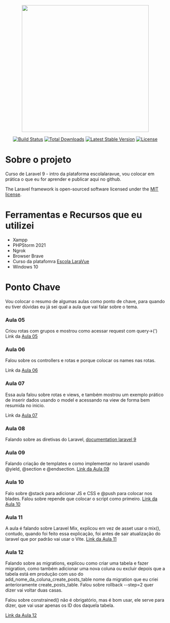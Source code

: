 <p align="center"><a href="https://laravel.com" target="_blank"><img src="https://raw.githubusercontent.com/laravel/art/master/logo-lockup/5%20SVG/2%20CMYK/1%20Full%20Color/laravel-logolockup-cmyk-red.svg" width="400"></a></p>

<p align="center">
<a href="https://travis-ci.org/laravel/framework"><img src="https://travis-ci.org/laravel/framework.svg" alt="Build Status"></a>
<a href="https://packagist.org/packages/laravel/framework"><img src="https://img.shields.io/packagist/dt/laravel/framework" alt="Total Downloads"></a>
<a href="https://packagist.org/packages/laravel/framework"><img src="https://img.shields.io/packagist/v/laravel/framework" alt="Latest Stable Version"></a>
<a href="https://packagist.org/packages/laravel/framework"><img src="https://img.shields.io/packagist/l/laravel/framework" alt="License"></a>
</p>


# Sobre o projeto
 Curso de Laravel 9 - intro da plataforma escolalaravue, vou colocar em prática o que eu for aprender e publicar aqui no github. 


The Laravel framework is open-sourced software licensed under the [MIT license](https://opensource.org/licenses/MIT).


# Ferramentas e Recursos que eu utilizei

 - Xampp
 - PHPStorm 2021
 - Ngrok
 - Browser Brave
 - Curso da platafomra [Escola LaraVue](https://escola.laravue.com.br/)
 - Windows 10

# Ponto Chave
Vou colocar o resumo de algumas aulas como ponto de chave, para quando eu tiver dúvidas
eu já sei qual a aula que vai falar sobre o tema.


### Aula 05
Criou rotas com grupos  e mostrou como acessar request com query->(')
Link da [Aula 05](https://www.youtube.com/watch?v=cAyzFcB_8Jw&list=PLcoYAcR89n-reidRFA3XCIvQPeKFt4dQU&index=5)


### Aula 06
Falou sobre os controllers e rotas e porque colocar os names nas rotas.

Link da [Aula 06](https://www.youtube.com/watch?v=isChgZfN27k&list=PLcoYAcR89n-reidRFA3XCIvQPeKFt4dQU&index=6)

### Aula 07
Essa aula falou sobre rotas e views, e também mostrou um exemplo prático de inserir dados
usando o model e acessando na view de forma bem resumida no inicio.

Link da [Aula 07](https://www.youtube.com/watch?v=Dpgv2RylSB4&list=PLcoYAcR89n-reidRFA3XCIvQPeKFt4dQU&index=7)

### Aula 08

Falando sobre as diretivas do Laravel, [documentation laravel 9](https://laravel.com/docs/9.x/blade#blade-directives)

### Aula 09 
Falando criação de templates e como implementar no laravel usando @yield, @section e @endsection.
[Link da Aula 09](https://www.youtube.com/watch?v=meaRFfy5cdI&list=PLcoYAcR89n-reidRFA3XCIvQPeKFt4dQU&index=9)


### Aula 10
Falo sobre @stack para adicionar JS e CSS e @push para colocar nos blades. Falou sobre repende que colocar o script como primeiro.
[Link da Aula 10](https://www.youtube.com/watch?v=8M5JuB6Qgx0&list=PLcoYAcR89n-reidRFA3XCIvQPeKFt4dQU&index=10)

### Aula 11
A aula é falando sobre Laravel Mix, explicou em vez de asset usar o mix(), contudo, quando foi feito essa explicação, foi antes de sair atualização
do laravel que por padrão vai usar o Vite. [Link da Aula 11](https://www.youtube.com/watch?v=j9p7jlPFvk0&list=PLcoYAcR89n-reidRFA3XCIvQPeKFt4dQU&index=11)

### Aula 12
Falando sobre as migrations, explicou como criar uma tabela e fazer migration, como também adicionar uma nova coluna
ou excluir depois que a tabela está em produção com uso do add_nome_da_coluna_create_posts_table nome da migration que 
eu criei anterioramente create_posts_table. Falou sobre rollback --step=2 quer dizer vai voltar duas casas.

Falou sobre constrained() não é obrigatório, mas é bom usar, ele serve para dizer, que vai usar apenas os ID
dos daquela tabela.

[Link da Aula 12](https://www.youtube.com/watch?v=GsMNL4P9YI4&list=PLcoYAcR89n-reidRFA3XCIvQPeKFt4dQU&index=12)
